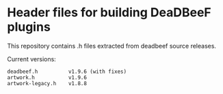 # Header files for building DeaDBeeF plugins

This repository contains .h files extracted from deadbeef source releases.

Current versions:

```
deadbeef.h          v1.9.6 (with fixes)
artwork.h           v1.9.6
artwork-legacy.h    v1.8.8
```

